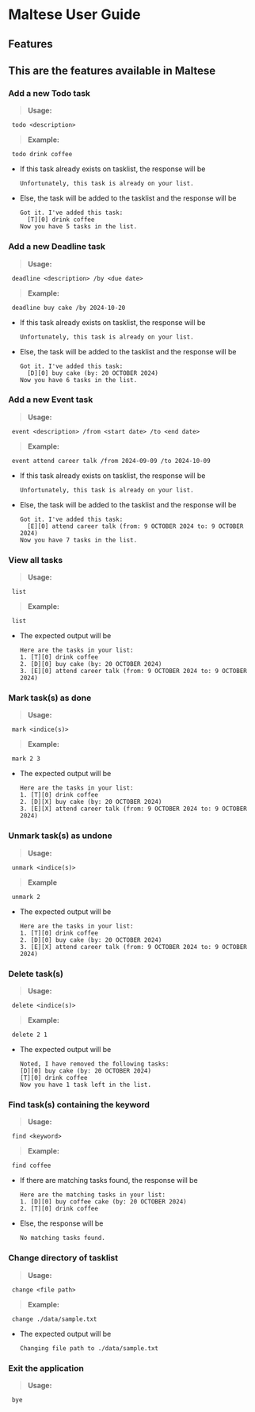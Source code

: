 # Maltese User Guide

## Features 
## This are the features available in Maltese
### Add a new Todo task 
> **Usage:**
   ```
    todo <description>
   ```
> **Example:**
   ```
    todo drink coffee
   ```
  - If this task already exists on tasklist, the response will be
    ```
    Unfortunately, this task is already on your list.
    ```
  - Else, the task will be added to the tasklist and the response will be
    ```
    Got it. I've added this task:
      [T][0] drink coffee
    Now you have 5 tasks in the list.
    ```
### Add a new Deadline task 
> **Usage:**
   ```
    deadline <description> /by <due date>
   ```
> **Example:**
   ```
    deadline buy cake /by 2024-10-20
   ```
  - If this task already exists on tasklist, the response will be
    ```
    Unfortunately, this task is already on your list.
    ```
  - Else, the task will be added to the tasklist and the response will be
    ```
    Got it. I've added this task:
      [D][0] buy cake (by: 20 OCTOBER 2024)
    Now you have 6 tasks in the list.
    ```
### Add a new Event task 
> **Usage:**
   ```
    event <description> /from <start date> /to <end date>
   ```
> **Example:**
   ```
    event attend career talk /from 2024-09-09 /to 2024-10-09
   ```
  - If this task already exists on tasklist, the response will be
    ```
    Unfortunately, this task is already on your list.
    ```
  - Else, the task will be added to the tasklist and the response will be
    ```
    Got it. I've added this task:
      [E][0] attend career talk (from: 9 OCTOBER 2024 to: 9 OCTOBER 2024)
    Now you have 7 tasks in the list.
    ```
### View all tasks 
> **Usage:**
   ```
    list
   ```
> **Example:**
   ```
    list
   ```
  - The expected output will be
    ```
    Here are the tasks in your list:
    1. [T][0] drink coffee
    2. [D][0] buy cake (by: 20 OCTOBER 2024)
    3. [E][0] attend career talk (from: 9 OCTOBER 2024 to: 9 OCTOBER 2024)
    ```
### Mark task(s) as done
> **Usage:**
   ```
    mark <indice(s)>
   ```
> **Example:**
   ```
    mark 2 3
   ```
  - The expected output will be
    ```
    Here are the tasks in your list:
    1. [T][0] drink coffee
    2. [D][X] buy cake (by: 20 OCTOBER 2024)
    3. [E][X] attend career talk (from: 9 OCTOBER 2024 to: 9 OCTOBER 2024)
    ```
### Unmark task(s) as undone
> **Usage:**
   ```
    unmark <indice(s)>
   ```
> **Example**
   ```
    unmark 2
   ```
  - The expected output will be
    ```
    Here are the tasks in your list:
    1. [T][0] drink coffee
    2. [D][0] buy cake (by: 20 OCTOBER 2024)
    3. [E][X] attend career talk (from: 9 OCTOBER 2024 to: 9 OCTOBER 2024)
    ```
### Delete task(s)
> **Usage:**
   ```
    delete <indice(s)>
   ```
> **Example:**
   ```
    delete 2 1
   ```
  - The expected output will be
    ```
    Noted, I have removed the following tasks:
    [D][0] buy cake (by: 20 OCTOBER 2024)
    [T][0] drink coffee
    Now you have 1 task left in the list.
    ```
### Find task(s) containing the keyword
> **Usage:**
   ```
    find <keyword>
   ```
> **Example:**
   ```
    find coffee
   ```
  - If there are matching tasks found, the response will be
    ```
    Here are the matching tasks in your list:
    1. [D][0] buy coffee cake (by: 20 OCTOBER 2024)
    2. [T][0] drink coffee
    ```
  - Else, the response will be
    ```
    No matching tasks found.
    ```
### Change directory of tasklist
> **Usage:**
   ```
    change <file path>
   ```
> **Example:**
   ```
    change ./data/sample.txt
   ```
  - The expected output will be
    ```
    Changing file path to ./data/sample.txt
    ```
### Exit the application
> **Usage:**
   ```
    bye
   ```
